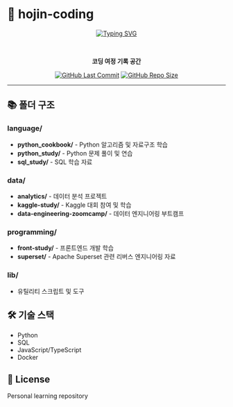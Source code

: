 # 🚀 hojin-coding

<div align="center">
  
  [![Typing SVG](https://readme-typing-svg.herokuapp.com?font=Fira+Code&pause=1000&color=6A5ACD&center=true&vCenter=true&width=435&lines=Personal+Learning+Repository;Code+%2B+Practice+%2B+Growth+🌱)](https://git.io/typing-svg)
  
  <br>
  
  **코딩 여정 기록 공간**
  
  [![GitHub Last Commit](https://img.shields.io/github/last-commit/leehojin/hojin-coding?style=flat-square&color=FF6B6B)](https://github.com/leehojin/hojin-coding)
  [![GitHub Repo Size](https://img.shields.io/github/repo-size/leehojin/hojin-coding?style=flat-square&color=4ECDC4)](https://github.com/leehojin/hojin-coding)
  
</div>

---

## 📚 폴더 구조

### language/
- **python_cookbook/** - Python 알고리즘 및 자료구조 학습
- **python_study/** - Python 문제 풀이 및 연습
- **sql_study/** - SQL 학습 자료

### data/
- **analytics/** - 데이터 분석 프로젝트
- **kaggle-study/** - Kaggle 대회 참여 및 학습
- **data-engineering-zoomcamp/** - 데이터 엔지니어링 부트캠프

### programming/
- **front-study/** - 프론트엔드 개발 학습
- **superset/** - Apache Superset 관련 리버스 엔지니어링 자료

### lib/
- 유틸리티 스크립트 및 도구

## 🛠 기술 스택
- Python
- SQL
- JavaScript/TypeScript
- Docker

## 📝 License
Personal learning repository
